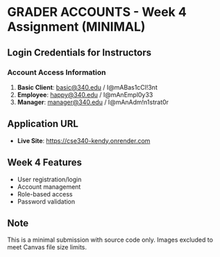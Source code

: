 # GRADER ACCOUNTS - Week 4 Assignment (MINIMAL)

## Login Credentials for Instructors

### Account Access Information

1. **Basic Client**: basic@340.edu / I@mABas1cCl!3nt
2. **Employee**: happy@340.edu / I@mAnEmpl0y33
3. **Manager**: manager@340.edu / I@mAnAdm!n1strat0r

## Application URL

- **Live Site**: https://cse340-kendy.onrender.com

## Week 4 Features

- User registration/login
- Account management
- Role-based access
- Password validation

## Note

This is a minimal submission with source code only.
Images excluded to meet Canvas file size limits.
